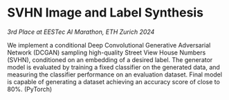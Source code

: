 # SVHN Image and Label Synthesis 
_3rd Place at EESTec AI Marathon, ETH Zurich 2024_

We implement a conditional Deep Convolutional Generative Adversarial Network (DCGAN) sampling high-quality Street View House
Numbers (SVHN), conditioned on an embedding of a desired label. The generator model is evaluated by training a fixed classifier on the generated data, and measuring the classifier performance
on an evaluation dataset. Final model is capable of generating a dataset achieving an accuracy score of close to 80%. (PyTorch)

